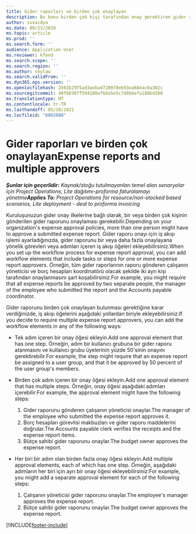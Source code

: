 ```yaml
---
title: Gider raporları ve birden çok onaylayan
description: Bu konu birden çok kişi tarafından onay gerektiren gider raporları hakkında bilgi sağlar.
author: suvaidya
ms.date: 09/23/2020
ms.topic: article
ms.prod: ''
ms.search.form: ''
audience: Application User
ms.reviewer: kfend
ms.search.scope: ''
ms.search.region: ''
ms.author: shylaw
ms.search.validFrom: ''
ms.dyn365.ops.version: ''
ms.openlocfilehash: 2502b2975ad3aebad720970e693ea68eac0a302c
ms.sourcegitcommit: 40f68387f594180af64a5e5c748b6efa188bd300
ms.translationtype: HT
ms.contentlocale: tr-TR
ms.lasthandoff: 05/10/2021
ms.locfileid: "6002080"
---
```

# <a name="expense-reports-and-multiple-approvers"></a><span data-ttu-id="3b5f8-103">Gider raporları ve birden çok onaylayan</span><span class="sxs-lookup"><span data-stu-id="3b5f8-103">Expense reports and multiple approvers</span></span>

<span data-ttu-id="3b5f8-104">_**Şunlar için geçerlidir:** Kaynak/stoğu tutulmayanları temel alan senaryolar için Project Operations, Lite dağıtımı-proforma faturalamayı yönetme_</span><span class="sxs-lookup"><span data-stu-id="3b5f8-104">_**Applies To:** Project Operations for resource/non-stocked based scenarios, Lite deployment - deal to proforma invoicing_</span></span>

<span data-ttu-id="3b5f8-105">Kuruluşunuzun gider onay ilkelerine bağlı olarak, bir veya birden çok kişinin gönderilen gider raporunu onaylaması gerekebilir.</span><span class="sxs-lookup"><span data-stu-id="3b5f8-105">Depending on your organization's expense approval policies, more than one person might have to approve a submitted expense report.</span></span> <span data-ttu-id="3b5f8-106">Gider raporu onayı için iş akışı işlemi ayarladığınızda, gider raporunu bir veya daha fazla onaylayana yönelik görevleri veya adımları içeren iş akışı öğeleri ekleyebilirsiniz.</span><span class="sxs-lookup"><span data-stu-id="3b5f8-106">When you set up the workflow process for expense report approval, you can add workflow elements that include tasks or steps for one or more expense report approvers.</span></span> <span data-ttu-id="3b5f8-107">Örneğin, tüm gider raporlarının raporu gönderen çalışanın yöneticisi ve borç hesapları koordinatörü olacak şekilde iki ayrı kişi tarafından onaylanmasını şart koşabilirsiniz.</span><span class="sxs-lookup"><span data-stu-id="3b5f8-107">For example, you might require that all expense reports be approved by two separate people, the manager of the employee who submitted the report and the Accounts payable coordinator.</span></span>

<span data-ttu-id="3b5f8-108">Gider raporunu birden çok onaylayan bulunması gerektiğine karar verdiğinizde, iş akışı öğelerini aşağıdaki yollardan biriyle ekleyebilirsiniz:</span><span class="sxs-lookup"><span data-stu-id="3b5f8-108">If you decide to require multiple expense report approvers, you can add the workflow elements in any of the following ways:</span></span>

- <span data-ttu-id="3b5f8-109">Tek adım içeren bir onay öğesi ekleyin.</span><span class="sxs-lookup"><span data-stu-id="3b5f8-109">Add one approval element that has one step.</span></span> <span data-ttu-id="3b5f8-110">Örneğin, adım bir kullanıcı grubuna bir gider raporu atanmasını ve kullanıcı grubu üyelerinin yüzde 50'sinin onayını gerektirebilir.</span><span class="sxs-lookup"><span data-stu-id="3b5f8-110">For example, the step might require that an expense report be assigned to a user group, and that it be approved by 50 percent of the user group's members.</span></span>
- <span data-ttu-id="3b5f8-111">Birden çok adım içeren bir onay öğesi ekleyin.</span><span class="sxs-lookup"><span data-stu-id="3b5f8-111">Add one approval element that has multiple steps.</span></span> <span data-ttu-id="3b5f8-112">Örneğin, onay öğesi aşağıdaki adımları içerebilir:</span><span class="sxs-lookup"><span data-stu-id="3b5f8-112">For example, the approval element might have the following steps:</span></span>

    1. <span data-ttu-id="3b5f8-113">Gider raporunu gönderen çalışanın yöneticisi onaylar.</span><span class="sxs-lookup"><span data-stu-id="3b5f8-113">The manager of the employee who submitted the expense report approves it.</span></span>
    2. <span data-ttu-id="3b5f8-114">Borç hesapları görevlisi makbuzları ve gider raporu maddelerini doğrular.</span><span class="sxs-lookup"><span data-stu-id="3b5f8-114">The Accounts payable clerk verifies the receipts and the expense report items.</span></span>
    3. <span data-ttu-id="3b5f8-115">Bütçe sahibi gider raporunu onaylar.</span><span class="sxs-lookup"><span data-stu-id="3b5f8-115">The budget owner approves the expense report.</span></span>

- <span data-ttu-id="3b5f8-116">Her biri bir adım olan birden fazla onay öğesi ekleyin.</span><span class="sxs-lookup"><span data-stu-id="3b5f8-116">Add multiple approval elements, each of which has one step.</span></span> <span data-ttu-id="3b5f8-117">Örneğin, aşağıdaki adımların her biri için ayrı bir onay öğesi ekleyebilirsiniz:</span><span class="sxs-lookup"><span data-stu-id="3b5f8-117">For example, you might add a separate approval element for each of the following steps:</span></span>

    1. <span data-ttu-id="3b5f8-118">Çalışanın yöneticisi gider raporunu onaylar.</span><span class="sxs-lookup"><span data-stu-id="3b5f8-118">The employee's manager approves the expense report.</span></span>
    2. <span data-ttu-id="3b5f8-119">Bütçe sahibi gider raporunu onaylar.</span><span class="sxs-lookup"><span data-stu-id="3b5f8-119">The budget owner approves the expense report.</span></span>


[!INCLUDE[footer-include](../includes/footer-banner.md)]